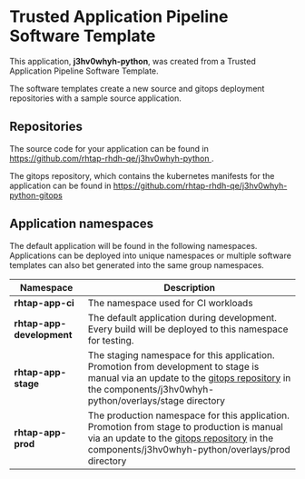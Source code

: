 # Trusted Application Pipeline Software Template

This application, **j3hv0whyh-python**, was created from a Trusted Application Pipeline Software Template.

The software templates create a new source and gitops deployment repositories with a sample source application. 

## Repositories

The source code for your application can be found in [https://github.com/rhtap-rhdh-qe/j3hv0whyh-python ](https://github.com/rhtap-rhdh-qe/j3hv0whyh-python ).
 
The gitops repository, which contains the kubernetes manifests for the application can be found in 
[https://github.com/rhtap-rhdh-qe/j3hv0whyh-python-gitops ](https://github.com/rhtap-rhdh-qe/j3hv0whyh-python-gitops ) 

## Application namespaces 

The default application will be found in the following namespaces. Applications can be deployed into unique namespaces or multiple software templates can also bet generated into the same group namespaces.  

|  Namespace   |  Description   |  
| -------- | -------- |
| **rhtap-app-ci** | The namespace used for CI workloads |
| **rhtap-app-development** | The default application during development. Every build will be deployed to this namespace for testing. |
| **rhtap-app-stage** | The staging namespace for this application. Promotion from development to stage is manual via an update to the [gitops repository](https://github.com/rhtap-rhdh-qe/j3hv0whyh-python-gitops ) in the components/j3hv0whyh-python/overlays/stage directory |
| **rhtap-app-prod** | The production namespace for this application. Promotion from stage to production is manual via an update to the [gitops repository](https://github.com/rhtap-rhdh-qe/j3hv0whyh-python-gitops ) in the components/j3hv0whyh-python/overlays/prod directory |